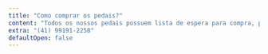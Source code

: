 ```yaml
---
title: "Como comprar os pedais?"
content: "Todos os nossos pedais possuem lista de espera para compra, para participar, por favor, mande uma mensagem com o nome do pedal que você deseja no WhatsApp"
extra: "(41) 99191-2258"
defaultOpen: false
---
```

